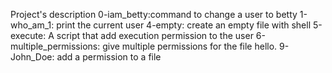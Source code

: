 Project's description
0-iam_betty:command to change a user to betty
1-who_am_1: print the current user
4-empty: create an empty file with shell
5-execute: A script that add execution permission to the user
6-multiple_permissions: give multiple permissions for the file hello.
9-John_Doe: add a permission to a file
